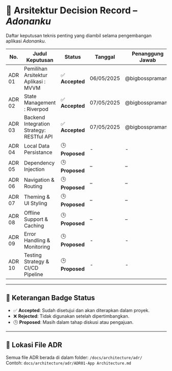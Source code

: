 # 📘 Arsitektur Decision Record – *Adonanku*

Daftar keputusan teknis penting yang diambil selama pengembangan aplikasi *Adonanku*.

| No.     | Judul Keputusan                                   | Status          | Tanggal     | Penanggung Jawab     |
|---------|--------------------------------------------------|-----------------|-------------|-----------------------|
| ADR 01  | Pemilihan Arsitektur Aplikasi : MVVM             | ✅ **Accepted** | 06/05/2025  | @bigbosspramana       |
| ADR 02  | State Management : Riverpod                      | ✅ **Accepted** | 07/05/2025  | @bigbosspramana       |
| ADR 03  | Backend Integration Strategy: RESTful API        | ✅ **Accepted** | 07/05/2025  | @bigbosspramana       |
| ADR 04  | Local Data Persistance                           | 🕒 **Proposed** | -           | -                     |
| ADR 05  | Dependency Injection                             | 🕒 **Proposed** | –           | –                     |
| ADR 06  | Navigation & Routing                             | 🕒 **Proposed** | –           | –                     |
| ADR 07  | Theming & UI Styling                             | 🕒 **Proposed** | –           | –                     |
| ADR 08  | Offline Support & Caching                        | 🕒 **Proposed** | –           | –                     |
| ADR 09  | Error Handling & Monitoring                      | 🕒 **Proposed** | -           | -                     |
| ADR 10  | Testing Strategy & CI/CD Pipeline                | 🕒 **Proposed** | -           | -                     |                

---

## 🔖 Keterangan Badge Status
- ✅ **Accepted**: Sudah disetujui dan akan diterapkan dalam proyek.
- ❌ **Rejected**: Tidak digunakan setelah dipertimbangkan.
- 🕒 **Proposed**: Masih dalam tahap diskusi atau pengajuan.

---

## 📂 Lokasi File ADR
Semua file ADR berada di dalam folder: `/docs/architecture/adr/`  
Contoh: `docs/architecture/adr/ADR01-App Architecture.md`